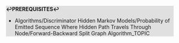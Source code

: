 <div style="margin:2em; background-color: #e0e0e0;">

<strong>↩PREREQUISITES↩</strong>

 * Algorithms/Discriminator Hidden Markov Models/Probability of Emitted Sequence Where Hidden Path Travels Through Node/Forward-Backward Split Graph Algorithm_TOPIC

</div>

